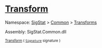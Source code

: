 # [Transform](./AddConst-100663603.md)

Namespace: [SigStat]() > [Common](./../../README.md) > [Transforms](./../README.md)

Assembly: SigStat.Common.dll

<sub>[Transform](./AddConst-100663603.md) ( [`Signature`](./../../Signature.md) signature )</sub>              <sub></sub>
